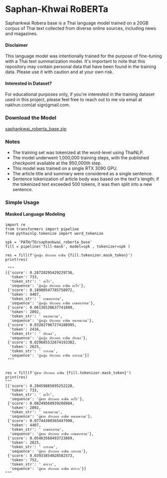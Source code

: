 # Saphan-Khwai RoBERTa
Saphankwai Robera base is a Thai language model trained on a 20GB corpus of Thai text collected from diverse online sources, including news and magazines.
#### Disclaimer 
This language model was intentionally trained for the purpose of fine-tuning with a Thai text summarization model. It's important to note that this repository may contain personal data that have been found in the training data. Please use it with caution and at your own risk.

#### Interested in Dataset?
For educational purposes only, if you're interested in the training dataset used in this project, please feel free to reach out to me via email at nakhun.com(at sign)gmail.com.

### Download the Model
[saphankwai_roberta_base.zip](https://nakhun-chumpolsathien.oss-us-west-1.aliyuncs.com/thaisum/saphankwai_roberta_base.zip)

### Notes
- The training set was tokenized at the word-level using ThaiNLP.
- The model underwent 1,000,000 training steps, with the published checkpoint available at the 950,000th step.
- This model was trained on a single RTX 3090 GPU.
- The article title and summary were considered as a single sentence.
- Sentence tokenization of article body was based on the text's length; if the tokenized text exceeded 500 tokens, it was then split into a new sentence.
### Simple Usage
#### Masked Language Modeling

```
import re
from transformers import pipeline
from pythainlp.tokenize import word_tokenize

spk = 'PATH/TO/saphankwai_roberta_base'
fill = pipeline('fill-mask', model=spk , tokenizer=spk )

res = fill(f'ผู้หญิง ประกอบ อาชีพ {fill.tokenizer.mask_token}')
print(res)

 """
[{'score': 0.28720295429229736,
  'token': 733,
  'token_str': ' อะไร',
  'sequence': 'ผู้หญิง ประกอบ อาชีพ อะไร'},
 {'score': 0.18980547785758972,
  'token': 4407,
  'token_str': ' เกษตรกรรม',
  'sequence': 'ผู้หญิง ประกอบ อาชีพ เกษตรกรรม'},
 {'score': 0.06136530637741089,
  'token': 2892,
  'token_str': ' ทนายความ',
  'sequence': 'ผู้หญิง ประกอบ อาชีพ ทนายความ'},
 {'score': 0.032027967274188995,
  'token': 2416,
  'token_str': ' ประมง',
  'sequence': 'ผู้หญิง ประกอบ อาชีพ ประมง'},
 {'score': 0.029685532674193382,
  'token': 2625,
  'token_str': ' การงาน',
  'sequence': 'ผู้หญิง ประกอบ อาชีพ การงาน'}]
 """
 
 
res = fill(f'ผู้ชาย ประกอบ อาชีพ {fill.tokenizer.mask_token}')
print(res)
"""
[{'score': 0.20459885895252228,
  'token': 733,
  'token_str': ' อะไร',
  'sequence': 'ผู้ชาย ประกอบ อาชีพ อะไร'},
 {'score': 0.08249568939208984,
  'token': 2892,
  'token_str': ' ทนายความ',
  'sequence': 'ผู้ชาย ประกอบ อาชีพ ทนายความ'},
 {'score': 0.07744300365447998,
  'token': 4407,
  'token_str': ' เกษตรกรรม',
  'sequence': 'ผู้ชาย ประกอบ อาชีพ เกษตรกรรม'},
 {'score': 0.05463568493723869,
  'token': 2625,
  'token_str': ' การงาน',
  'sequence': 'ผู้ชาย ประกอบ อาชีพ การงาน'},
 {'score': 0.03933854028582573,
  'token': 752,
  'token_str': ' ตำรวจ',
  'sequence': 'ผู้ชาย ประกอบ อาชีพ ตำรวจ'}]
""" 
```
